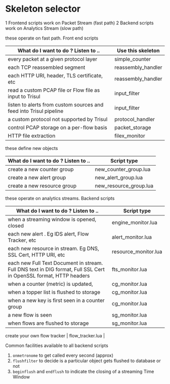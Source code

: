 Skeleton selector
===========


1 Frontend scripts work on Packet Stream (fast path)
2 Backend scripts work on Analytics Stream  (slow path)


these operate on fast path. Front end scripts


What do I want to do ? Listen to .. |Use this skeleton 
---|---
every packet at a given protocol layer |  simple_counter 
each TCP reassembled segment | reassembly_handler  
each HTTP URI, header, TLS certificate, etc | reassembly_handler 
read a custom PCAP file or Flow file as input to Trisul |  input_filter 
listen to alerts from custom sources and feed into Trisul pipeline |  input_filter 
a custom protocol not supported by Trisul  | protocol_handler 
control PCAP storage on a per-flow basis | packet_storage  
HTTP file extraction | filex_monitor |    


these define new objects 

What do I want to do ? Listen to .. |  Script type 
---|---
create a new counter group | new_counter_group.lua 
create a new alert group | new_alert_group.lua 
create a new resource group | new_resource_group.lua 


these operate on analytics streams. Backend scripts

What do I want to do ? Listen to .. |  Script type 
--------------------  | ------------ 
when a streaming window is opened, closed | engine_monitor.lua 
each new alert . Eg IDS alert, Flow Tracker, etc | alert_monitor.lua 
each new resource in stream. Eg DNS, SSL Cert, HTTP URI, etc| resource_monitor.lua 
each new Full Text Document in stream. Full DNS text in DIG format, Full SSL Cert in OpenSSL format, HTTP headers | fts_monitor.lua 
when a counter (metric) is updated,  | cg_monitor.lua 
when a topper list is flushed to storage   | cg_monitor.lua 
when a new key is first seen in a counter group| cg_monitor.lua 
a new flow is seen | sg_monitor.lua  
when flows are flushed to storage| sg_monitor.lua  



create your own flow tracker | flow_tracker.lua  |

Common facilities available to all backend scripts  

1. `onmetronome` to get called every second (approx)
2. `flushfilter` to decide is a particular object gets flushed to database or not 
3. `beginflush` and `endflush` to indicate the closing of a streaming Time Window 
 

